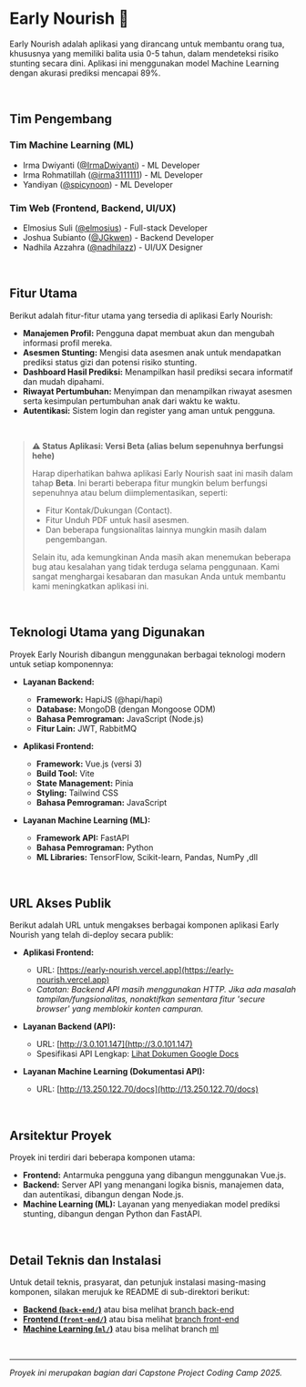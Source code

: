 # Early Nourish 🌾

Early Nourish adalah aplikasi yang dirancang untuk membantu orang tua, khususnya yang memiliki balita usia 0-5 tahun, dalam mendeteksi risiko stunting secara dini. Aplikasi ini menggunakan model Machine Learning dengan akurasi prediksi mencapai 89%.

<br>

## Tim Pengembang

### Tim Machine Learning (ML)
- Irma Dwiyanti ([@IrmaDwiyanti](https://github.com/IrmaDwiyanti)) - ML Developer
- Irma Rohmatillah ([@irma3111111](https://github.com/irma3111111)) - ML Developer
- Yandiyan ([@spicynoon](https://github.com/spicynoon)) - ML Developer

### Tim Web (Frontend, Backend, UI/UX)
- Elmosius Suli ([@elmosius](https://github.com/elmosius)) - Full-stack Developer
- Joshua Subianto ([@JGkwen](https://github.com/JGkwen)) - Backend Developer
- Nadhila Azzahra ([@nadhilazz](https://github.com/nadhilazz)) - UI/UX Designer

<br>

## Fitur Utama

Berikut adalah fitur-fitur utama yang tersedia di aplikasi Early Nourish:

- **Manajemen Profil:** Pengguna dapat membuat akun dan mengubah informasi profil mereka.
- **Asesmen Stunting:** Mengisi data asesmen anak untuk mendapatkan prediksi status gizi dan potensi risiko stunting.
- **Dashboard Hasil Prediksi:** Menampilkan hasil prediksi secara informatif dan mudah dipahami.
- **Riwayat Pertumbuhan:** Menyimpan dan menampilkan riwayat asesmen serta kesimpulan pertumbuhan anak dari waktu ke waktu.
- **Autentikasi:** Sistem login dan register yang aman untuk pengguna.

<br>

> **⚠️ Status Aplikasi: Versi Beta (alias belum sepenuhnya berfungsi hehe)**
>
> Harap diperhatikan bahwa aplikasi Early Nourish saat ini masih dalam tahap **Beta**. Ini berarti beberapa fitur mungkin belum berfungsi sepenuhnya atau belum diimplementasikan, seperti:
> - Fitur Kontak/Dukungan (Contact).
> - Fitur Unduh PDF untuk hasil asesmen.
> - Dan beberapa fungsionalitas lainnya mungkin masih dalam pengembangan.
>
> Selain itu, ada kemungkinan Anda masih akan menemukan beberapa bug atau kesalahan yang tidak terduga selama penggunaan. Kami sangat menghargai kesabaran dan masukan Anda untuk membantu kami meningkatkan aplikasi ini.
> 

<br>

## Teknologi Utama yang Digunakan

Proyek Early Nourish dibangun menggunakan berbagai teknologi modern untuk setiap komponennya:

- **Layanan Backend:**
  - **Framework:** HapiJS (@hapi/hapi)
  - **Database:** MongoDB (dengan Mongoose ODM)
  - **Bahasa Pemrograman:** JavaScript (Node.js)
  - **Fitur Lain:** JWT, RabbitMQ

- **Aplikasi Frontend:**
  - **Framework:** Vue.js (versi 3)
  - **Build Tool:** Vite
  - **State Management:** Pinia
  - **Styling:** Tailwind CSS
  - **Bahasa Pemrograman:** JavaScript

- **Layanan Machine Learning (ML):**
  - **Framework API:** FastAPI
  - **Bahasa Pemrograman:** Python
  - **ML Libraries:** TensorFlow, Scikit-learn, Pandas, NumPy ,dll

<br>

## URL Akses Publik

Berikut adalah URL untuk mengakses berbagai komponen aplikasi Early Nourish yang telah di-deploy secara publik:

- **Aplikasi Frontend:**
  - URL: [https://early-nourish.vercel.app](https://early-nourish.vercel.app)
  - *Catatan: Backend API masih menggunakan HTTP. Jika ada masalah tampilan/fungsionalitas, nonaktifkan sementara fitur 'secure browser' yang memblokir konten campuran.*

- **Layanan Backend (API):**
  - URL: [http://3.0.101.147](http://3.0.101.147)
  - Spesifikasi API Lengkap: [Lihat Dokumen Google Docs](https://docs.google.com/document/d/e/2PACX-1vT-Xnj15juPZrIf6XIM5KhnbTWI0JfqC1B8D7FWT38mNl9kzC6qESgTvN0AHyp_m7HQJlsJaLMJoK-J/pub)

- **Layanan Machine Learning (Dokumentasi API):**
  - URL: [http://13.250.122.70/docs](http://13.250.122.70/docs)

<br>

## Arsitektur Proyek

Proyek ini terdiri dari beberapa komponen utama:

- **Frontend:** Antarmuka pengguna yang dibangun menggunakan Vue.js.
- **Backend:** Server API yang menangani logika bisnis, manajemen data, dan autentikasi, dibangun dengan Node.js.
- **Machine Learning (ML):** Layanan yang menyediakan model prediksi stunting, dibangun dengan Python dan FastAPI.

<br>

## Detail Teknis dan Instalasi

Untuk detail teknis, prasyarat, dan petunjuk instalasi masing-masing komponen, silakan merujuk ke README di sub-direktori berikut:

- [**Backend (`back-end/`)**](./back-end/README.md) atau bisa melihat [branch back-end](https://github.com/Elmosius/EarlyNourish/tree/back-end)
- [**Frontend (`front-end/`)**](./front-end/README.md) atau bisa melihat [branch front-end](https://github.com/Elmosius/EarlyNourish/tree/front-end)
- [**Machine Learning (`ml/`)**](./ml/README.md) atau bisa melihat branch [ml](https://github.com/Elmosius/EarlyNourish/tree/ml)

<br>

---
*Proyek ini merupakan bagian dari Capstone Project Coding Camp 2025.*
